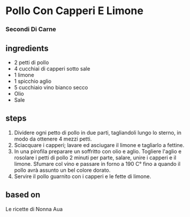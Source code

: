 



# Pollo Con Capperi E Limone
  
### Secondi Di Carne
## ingredients
  
* 2 petti di pollo   
* 4 cucchiai di capperi sotto sale  
* 1 limone  
* 1 spicchio aglio  
* 5 cucchiaio vino bianco secco  
* Olio  
* Sale
## steps
  
1. Dividere ogni petto di pollo in due parti, tagliandoli lungo lo sterno, in modo da ottenere 4 mezzi petti.  
1. Sciacquare i capperi; lavare ed asciugare il limone e tagliarlo a fettine.  
1. In una pirofila preparare un soffritto con olio e aglio. Togliere l'aglio e rosolare i petti di pollo 2 minuti per parte, salare, unire i capperi e il limone. Sfumare col vino e passare in forno a 190 C° fino a quando il pollo avrà assunto un bel colore dorato.  
1. Servire il pollo guarnito con i capperi e le fette di limone.
## based on
  
Le ricette di Nonna Aua